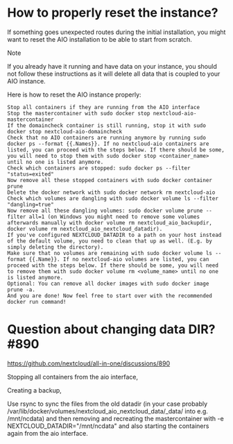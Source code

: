# How to properly reset the instance?

If something goes unexpected routes during the initial installation, you might want to reset the AIO installation to be able to start from scratch.

Note

If you already have it running and have data on your instance, you should not follow these instructions as it will delete all data that is coupled to your AIO instance.

Here is how to reset the AIO instance properly:

    Stop all containers if they are running from the AIO interface
    Stop the mastercontainer with sudo docker stop nextcloud-aio-mastercontainer
    If the domaincheck container is still running, stop it with sudo docker stop nextcloud-aio-domaincheck
    Check that no AIO containers are running anymore by running sudo docker ps --format {{.Names}}. If no nextcloud-aio containers are listed, you can proceed with the steps below. If there should be some, you will need to stop them with sudo docker stop <container_name> until no one is listed anymore.
    Check which containers are stopped: sudo docker ps --filter "status=exited"
    Now remove all these stopped containers with sudo docker container prune
    Delete the docker network with sudo docker network rm nextcloud-aio
    Check which volumes are dangling with sudo docker volume ls --filter "dangling=true"
    Now remove all these dangling volumes: sudo docker volume prune --filter all=1 (on Windows you might need to remove some volumes afterwards manually with docker volume rm nextcloud_aio_backupdir, docker volume rm nextcloud_aio_nextcloud_datadir).
    If you've configured NEXTCLOUD_DATADIR to a path on your host instead of the default volume, you need to clean that up as well. (E.g. by simply deleting the directory).
    Make sure that no volumes are remaining with sudo docker volume ls --format {{.Name}}. If no nextcloud-aio volumes are listed, you can proceed with the steps below. If there should be some, you will need to remove them with sudo docker volume rm <volume_name> until no one is listed anymore.
    Optional: You can remove all docker images with sudo docker image prune -a.
    And you are done! Now feel free to start over with the recommended docker run command!

# Question about changing data DIR? #890

https://github.com/nextcloud/all-in-one/discussions/890

Stopping all containers from the aio interface,

Creating a backup,

Use rsync to sync the files from the old datadir (in your case probably /var/lib/docker/volumes/nextcloud_aio_nextcloud_data/_data/ into e.g. /mnt/ncdata) and then removing and recreating the mastercontainer with -e NEXTCLOUD_DATADIR="/mnt/ncdata" and also starting the containers again from the aio interface.


